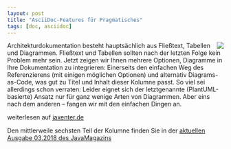 ```yaml
---
layout: post
title: "AsciiDoc-Features für Pragmatisches"
tags: [doc, asciidoc]
---
```


<img src="https://jaxenter.de/wp-content/uploads/2017/10/HHGDC.png" style="float: right; max-width:100%;" />

Architekturdokumentation besteht hauptsächlich aus Fließtext, Tabellen und Diagrammen. Fließtext und Tabellen sollten nach der letzten Folge kein Problem mehr sein. Jetzt zeigen wir Ihnen mehrere Optionen, Diagramme in Ihre Dokumentation zu integrieren: Einerseits den einfachen Weg des Referenzierens (mit einigen möglichen Optionen) und alternativ Diagrams-as-Code, was gut zu Titel und Inhalt dieser Kolumne passt. So viel sei allerdings schon verraten: Leider eignet sich der letztgenannte (PlantUML-basierte) Ansatz nur für ganz wenige Arten von Diagrammen. Aber eins nach dem anderen – fangen wir mit den einfachen Dingen an.

weiterlesen auf [jaxenter.de](https://jaxenter.de/hitchhikers-guide-docs-code-diagramme-66357)

Den mittlerweile sechsten Teil der Kolumne finden Sie in der [aktuellen Ausgabe 03.2018 des JavaMagazins](https://jaxenter.de/magazine/java-magazin/)
